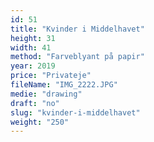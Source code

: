 ```yaml
---
id: 51
title: "Kvinder i Middelhavet"
height: 31
width: 41
method: "Farveblyant på papir"
year: 2019
price: "Privateje"
fileName: "IMG_2222.JPG"
medie: "drawing"
draft: "no"
slug: "kvinder-i-middelhavet"
weight: "250"
---
```

